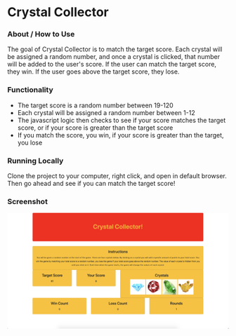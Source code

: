 # Crystal Collector

### About / How to Use
The goal of Crystal Collector is to match the target score.  Each crystal will be assigned a random number, and once a crystal is clicked, that number will be added to the user's score.  If the user can match the target score, they win.  If the user goes above the target score, they lose.

### Functionality
* The target score is a random number between 19-120
* Each crystal will be assigned a random number between 1-12
* The javascript logic then checks to see if your score matches the target score, or if your score is greater than the target score
* If you match the score, you win, if your score is greater than the target, you lose

### Running Locally
Clone the project to your computer, right click, and open in default browser.  Then go ahead and see if you can match the target score!

### Screenshot
![Crystal-Collector](/assets/images/screenshot/screenshot.png?raw=true "Crystal-Collector")
